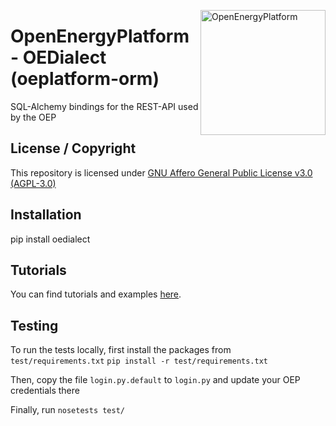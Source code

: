 ﻿<a href="http://oep.iks.cs.ovgu.de/"><img align="right" width="200" height="200" src="https://avatars2.githubusercontent.com/u/37101913?s=400&u=9b593cfdb6048a05ea6e72d333169a65e7c922be&v=4" alt="OpenEnergyPlatform"></a>

# OpenEnergyPlatform - OEDialect (oeplatform-orm)

SQL-Alchemy bindings for the REST-API used by the OEP

## License / Copyright

This repository is licensed under [GNU Affero General Public License v3.0 (AGPL-3.0)](https://www.gnu.org/licenses/agpl-3.0.en.html)

## Installation

pip install oedialect

## Tutorials

You can find tutorials and examples [here](https://github.com/OpenEnergyPlatform/examples/tree/master/api).

## Testing

To run the tests locally, first install the packages from `test/requirements.txt`
`pip install -r test/requirements.txt`

Then, copy the file `login.py.default` to `login.py` and update your OEP credentials
there

Finally, run
`nosetests test/`